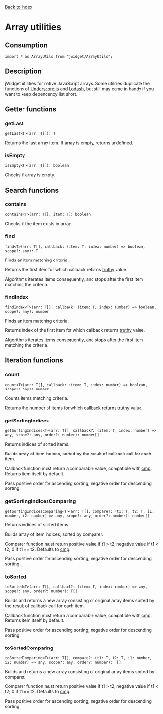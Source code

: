 [Back to index](../README.md)

# Array utilities

## Consumption

	import * as ArrayUtils from "jwidget/ArrayUtils";

## Description

jWidget utilities for native JavaScript arrays. Some utilities duplicate the functions of [Underscore.js](http://underscorejs.org) and [Lodash](https://lodash.com), but still may come in handy if you want to keep dependency list short.

## Getter functions

### getLast

	getLast<T>(arr: T[]): T

Returns the last array item. If array is empty, returns undefined.

### isEmpty

	isEmpty<T>(arr: T[]): boolean

Checks if array is empty.

## Search functions

### contains

	contains<T>(arr: T[], item: T): boolean

Checks if the item exists in array.

### find

	find<T>(arr: T[], callback: (item: T, index: number) => boolean, scope?: any): T

Finds an item matching criteria.

Returns the first item for which callback returns [truthy](index.md#isTruthy) value.

Algorithms iterates items consequently, and stops after the first item matching the criteria.

### findIndex

	findIndex<T>(arr: T[], callback: (item: T, index: number) => boolean, scope?: any): number

Finds an item matching criteria.

Returns index of the first item for which callback returns [truthy](index.md#isTruthy) value.

Algorithms iterates items consequently, and stops after the first item matching the criteria.

## Iteration functions

### count

	count<T>(arr: T[], callback: (item: T, index: number) => boolean, scope?: any): number

Counts items matching criteria.

Returns the number of items for which callback returns [truthy](index.md#isTruthy) value.

### getSortingIndices

	getSortingIndices<T>(arr: T[], callback?: (item: T, index: number) => any, scope?: any, order?: number): number[]

Returns indices of sorted items.

Builds array of item indices, sorted by the result of callback call for each item.

Callback function must return a comparable value, compatible with [cmp](index.md#cmp). Returns item itself by default.

Pass positive order for ascending sorting, negative order for descending sorting.

### getSortingIndicesComparing

	getSortingIndicesComparing<T>(arr: T[], compare?: (t1: T, t2: T, i1: number, i2: number) => any, scope?: any, order?: number): number[]

Returns indices of sorted items.

Builds array of item indices, sorted by comparer.

Comparer function must return positive value if t1 > t2; negative value if t1 < t2; 0 if t1 == t2. Defaults to [cmp](index.md#cmp).

Pass positive order for ascending sorting, negative order for descending sorting.

### toSorted

	toSorted<T>(arr: T[], callback?: (item: T, index: number) => any, scope?: any, order?: number): T[]

Builds and returns a new array consisting of original array items sorted by the result of callback call for each item.

Callback function must return a comparable value, compatible with [cmp](index.md#cmp). Returns item itself by default.

Pass positive order for ascending sorting, negative order for descending sorting.

### toSortedComparing

	toSortedComparing<T>(arr: T[], compare?: (t1: T, t2: T, i1: number, i2: number) => any, scope?: any, order?: number): T[]

Builds and returns a new array consisting of original array items sorted by comparer.

Comparer function must return positive value if t1 > t2; negative value if t1 < t2; 0 if t1 == t2. Defaults to [cmp](index.md#cmp).

Pass positive order for ascending sorting, negative order for descending sorting.
